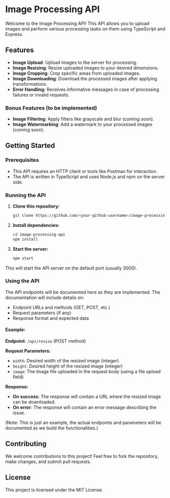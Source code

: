 # Image Processing API

Welcome to the Image Processing API! This API allows you to upload images and perform various processing tasks on them using TypeScript and Express.

## Features

- **Image Upload**: Upload images to the server for processing.
- **Image Resizing**: Resize uploaded images to your desired dimensions.
- **Image Cropping**: Crop specific areas from uploaded images.
- **Image Downloading**: Download the processed images after applying transformations.
- **Error Handling**: Receives informative messages in case of processing failures or invalid requests.

### Bonus Features (to be implemented)

- **Image Filtering**: Apply filters like grayscale and blur (coming soon).
- **Image Watermarking**: Add a watermark to your processed images (coming soon).

## Getting Started

### Prerequisites

- This API requires an HTTP client or tools like Postman for interaction.
- The API is written in TypeScript and uses Node.js and npm on the server side.

### Running the API

1. **Clone this repository:**

    ```bash
    git clone https://github.com/<your-github-username>/image-processing-api.git
    ```

2. **Install dependencies:**

    ```bash
    cd image-processing-api
    npm install
    ```

3. **Start the server:**

    ```bash
    npm start
    ```

This will start the API server on the default port (usually 3000).

### Using the API

The API endpoints will be documented here as they are implemented. The documentation will include details on:

- Endpoint URLs and methods (GET, POST, etc.)
- Request parameters (if any)
- Response format and expected data

#### Example:

**Endpoint**: `/api/resize` (POST method)

**Request Parameters:**

- `width`: Desired width of the resized image (integer)
- `height`: Desired height of the resized image (integer)
- `image`: The image file uploaded in the request body (using a file upload field)

**Response:**

- **On success**: The response will contain a URL where the resized image can be downloaded.
- **On error**: The response will contain an error message describing the issue.

(Note: This is just an example, the actual endpoints and parameters will be documented as we build the functionalities.)

## Contributing

We welcome contributions to this project! Feel free to fork the repository, make changes, and submit pull requests.

## License

This project is licensed under the MIT License.